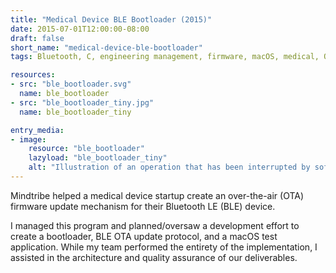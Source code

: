 ```yaml
---
title: "Medical Device BLE Bootloader (2015)"
date: 2015-07-01T12:00:00-08:00
draft: false
short_name: "medical-device-ble-bootloader"
tags: Bluetooth, C, engineering management, firmware, macOS, medical, OTA update, program management

resources:
- src: "ble_bootloader.svg"
  name: ble_bootloader
- src: "ble_bootloader_tiny.jpg"
  name: ble_bootloader_tiny

entry_media:
- image:
    resource: "ble_bootloader"
    lazyload: "ble_bootloader_tiny"
    alt: "Illustration of an operation that has been interrupted by software updates"
---
```

Mindtribe helped a medical device startup create an over-the-air (OTA) firmware update mechanism for
their Bluetooth LE (BLE) device.

I managed this program and planned/oversaw a development effort to create a bootloader, BLE OTA
update protocol, and a macOS test application. While my team performed the entirety of the
implementation, I assisted in the architecture and quality assurance of our deliverables.
